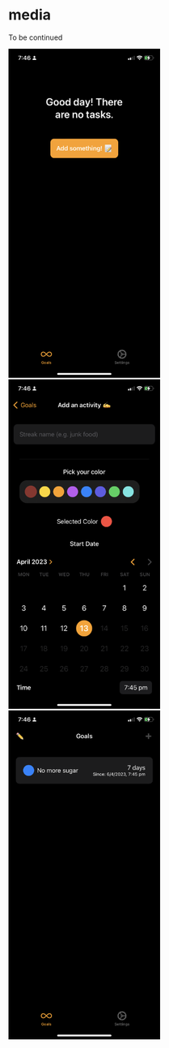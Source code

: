 # media

To be continued

<img src="1.png" alt= “” width="300"> <img src="2.png" alt= “” width="300"> <img src="3.png" alt= “” width="300">
